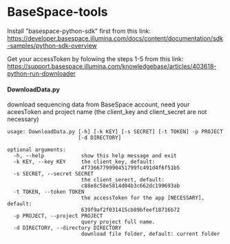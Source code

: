 BaseSpace-tools
===============

Install "basespace-python-sdk" first from this link:  
https://developer.basespace.illumina.com/docs/content/documentation/sdk-samples/python-sdk-overview

Get your accessToken by folowing the steps 1-5 from this link:
https://support.basespace.illumina.com/knowledgebase/articles/403618-python-run-downloader

#### DownloadData.py
download sequencing data from BaseSpace account, need your aceesToken and project name (the client\_key and client\_secret are not necessary)

```
usage: DownloadData.py [-h] [-k KEY] [-s SECRET] [-t TOKEN] -p PROJECT
                       [-d DIRECTORY]

optional arguments:
  -h, --help            show this help message and exit
  -k KEY, --key KEY     the client_key, default:
                        4f7366779990451799fc491d4f6f51b5
  -s SECRET, --secret SECRET
                        the client_serect, default:
                        c88e8c58e5814d04b3c662dc199693ab
  -t TOKEN, --token TOKEN
                        the accessToken for the app [NECESSARY], default:
                        639f9af2f031415cb89bfeef18716b72
  -p PROJECT, --project PROJECT
                        query project full name.
  -d DIRECTORY, --directory DIRECTORY
                        download file folder, default: current folder
``` 
